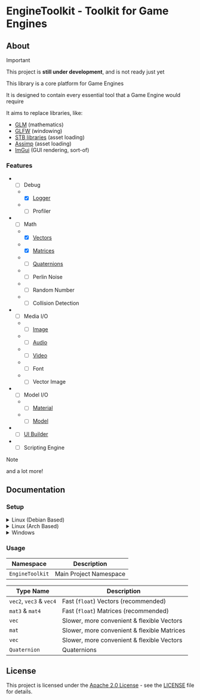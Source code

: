 # EngineToolkit - Toolkit for Game Engines

## About

> [!IMPORTANT]
> This project is **still under development**, and is not ready just yet

This library is a core platform for Game Engines

It is designed to contain every essential tool that a Game Engine would require

It aims to replace libraries, like:
- [GLM](https://glm.g-truc.net/0.9.9/) (mathematics)
- [GLFW](https://www.glfw.org/) (windowing)
- [STB libraries](https://github.com/nothings/stb/) (asset loading)
- [Assimp](https://assimp.org/) (asset loading)
- [ImGui](https://www.dearimgui.com/) (GUI rendering, sort-of)

### Features

* - [ ] Debug
  * - [x] [Logger](../include/EngineToolkit/debug/log.hpp)
  * - [ ] Profiler
* - [ ] Math
  * - [x] [Vectors](../include/EngineToolkit/math/vector)
  * - [x] [Matrices](../include/EngineToolkit/math/matrix)
  * - [ ] [Quaternions](../include/EngineToolkit/math/quaternion.hpp)
  * - [ ] Perlin Noise
  * - [ ] Random Number
  * - [ ] Collision Detection
* - [ ] Media I/O
  * - [ ] [Image](../include/EngineToolkit/media/image.hpp)
  * - [ ] [Audio](../include/EngineToolkit/media/audio.hpp)
  * - [ ] [Video](../include/EngineToolkit/media/video.hpp)
  * - [ ] Font
  * - [ ] Vector Image
* - [ ] Model I/O
  * - [ ] [Material](../include/EngineToolkit/model/material.hpp)
  * - [ ] [Model](../include/EngineToolkit/model/model.hpp)

* - [ ] [UI Builder](../include/EngineToolkit/UI/ui.hpp)
* - [ ] Scripting Engine

> [!NOTE]
> and a lot more!

## Documentation

### Setup

<details>
<summary>Linux (Debian Based)</summary>

> TODO

</details>

<details>
<summary>Linux (Arch Based)</summary>

> TODO

</details>

<details>
<summary>Windows</summary>

> TODO

</details>

### Usage

| Namespace       | Description            |
| --------------- | ---------------------- |
| `EngineToolkit` | Main Project Namespace |

| Type Name               | Description                                 |
| ----------------------- | ------------------------------------------- |
| `vec2`, `vec3` & `vec4` | Fast (`float`) Vectors     (recommended)    |
| `mat3` & `mat4`         | Fast (`float`) Matrices    (recommended)    |
| `vec`                   | Slower, more convenient & flexible Vectors  |
| `mat`                   | Slower, more convenient & flexible Matrices |
| `vec`                   | Slower, more convenient & flexible Vectors  |
| `Quaternion`            | Quaternions                                 |

## License

This project is licensed under the [Apache 2.0 License](LICENSE) - see the [LICENSE](LICENSE) file for details.
